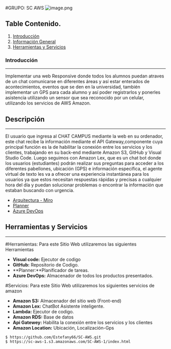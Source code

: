 #GRUPO: SC AWS 
![image.png](https://i.ibb.co/CKvw9TW/logo-aws.png)
## Table Contenido.
1. [Introducción](#introduccion)
2. [Información General](#informacion-general)
3. [Herramientas y Servicios](#herramientas-y-Servicios)

### Introducción
***
Implementar una web Responsive donde todos los alumnos puedan atraves de un chat 
comunicarse en diferentes áreas y así estar enterados de acontecimientos, eventos 
que se den en la universidad, también implementar un GPS para cada alumno y así 
poder registrarlos y ponerles asistencia utilizando un sensor que sea reconocido 
por un celular, utilizando los servicios de AWS Amazon. 


## Descripción
***
El usuario que ingresa al CHAT CAMPUS mediante la web en su ordenador, este chat recibe
la información mediante el API Gateway,componente cuya principal función es la de habilitar
la conexión entre los servicios y los clientes, trabajando en su back-end mediante Amazon S3,
GitHub y Visual Studio Code.
Luego seguimos con Amazon Lex, que es un chat bot donde los usuarios (estudiantes) podrán 
realizar sus preguntas para acceder a los diferentes pabellones, ubicación (GPS) e información 
específica, el agente virtual de texto les va a ofrecer una experiencia instantánea para 
los usuarios ya que estos necesitan respuestas rápidas y precisas a cualquier hora del día y
puedan solucionar problemas o encontrar la información que estaban buscando con urgencia.

* [Arquitectura - Miro](https://miro.com/app/board/o9J_l09mz1w=/)
* [Planner](https://tasks.office.com/usmp.pe/es-PE/Home/Planner/)
* [Azure DevOps](https://dev.azure.com/)

## Herramientas y Servicios
***
#Herramientas:
Para este Sitio Web utilizaremos las siguientes Herramientas
* **Visual code:** Ejecutor de codigo
* **GitHub:** Repositorio de Codigo.
* **Planner:**Planificador de tareas.
* **Azure DevOps:** Almacenador de todos los productos presentados.

#Servicios:
Para este Sitio Web utilizaremos los siguientes  servicios de amazon
* **Amazon S3:** Almacenador del sitio web (Front-end)
* **Amazon Lex:** ChatBot Asistente inteligente.
* **Lambda:** Ejecutor de codigo.
* **Amazon RDS:** Base de datos
* **Api Gatewey:** Habilita la conexión entre los servicios y los clientes
* **Amazon Location:** Ubicación, Localización-Gps

```
$ https://github.com/Estefany66/SC-AWS.git
$ https://sc-aws-1.s3.amazonaws.com/SC-AWS-1/index.html

```

